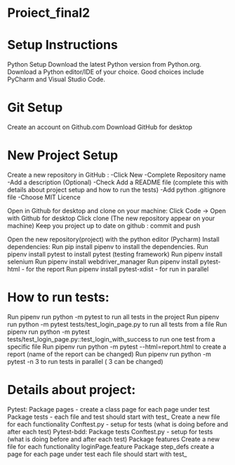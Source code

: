 # Proiect_final2
# Setup Instructions
Python Setup Download the latest Python version from Python.org. Download a Python editor/IDE of your choice. Good choices include PyCharm and Visual Studio Code.
# Git Setup
Create an account on Github.com Download GitHub for desktop
# New Project Setup
Create a new repository in GitHub :
-Click New
-Complete Repository name
-Add a description (Optional)
-Check Add a README file (complete this with details about project setup and how to run the tests)
-Add python .gitignore file
-Choose MIT Licence

Open in Github for desktop and clone on your machine: Click Code -> Open with Github for desktop Click clone (The new repository appear on your machine) Keep you project up to date on github : commit and push

Open the new repository(project) with the python editor (Pycharm) Install dependencies: Run pip install pipenv to install the dependencies. Run pipenv install pytest to install pytest (testing framework) Run pipenv install selenium Run pipenv install webdriver_manager Run pipenv install pytest-html - for the report Run pipenv install pytest-xdist - for run in parallel
# How to run tests:
Run pipenv run python -m pytest to run all tests in the project 
Run pipenv run python -m pytest tests/test_login_page.py to run all tests from a file 
Run pipenv run python -m pytest tests/test_login_page.py::test_login_with_success to run one test from a specific file 
Run pipenv run python -m pytest --html=report.html to create a report (name of the report can be changed) 
Run pipenv run python -m pytest -n 3 to run tests in parallel ( 3 can be changed)
# Details about project:
Pytest: 
Package pages - create a class page for each page under test 
Package tests - each file and test should start with test_ Create a new file for each functionality  Conftest.py - setup for tests (what is doing before and after each test) 
Pytest-bdd: Package tests Conftest.py - setup for tests (what is doing before and after each test) Package features Create a new file for each functionality loginPage.feature Package step_defs create a page for each page under test each file should start with test_
